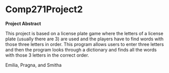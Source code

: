 # Comp271Project2

**Project Abstract**

This project is based on a license plate game where the letters of a license plate (usually there are 3) are used and the players have to find words with those three letters in order. This program allows users to enter three letters and then the program looks through a dictionary and finds all the words with those 3 letters in the correct order.

Emilia, Pragna, and Smitha
